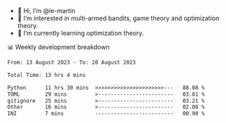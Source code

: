 - 👋 Hi, I’m @le-martin
- 👀 I’m interested in multi-armed bandits, game theory and optimization theory.
- 🌱 I’m currently learning optimization theory.
<!---- 💞️ I’m looking to collaborate on ...
- 📫 How to reach me ...-->

<!---
Tutorial for using WakaTime stats in GitHub profile: https://github.com/athul/waka-readme
-->

📊 Weekly development breakdown
<!--START_SECTION:waka-->

```txt
From: 13 August 2023 - To: 20 August 2023

Total Time: 13 hrs 4 mins

Python      11 hrs 30 mins  >>>>>>>>>>>>>>>>>>>>>>---   88.08 %
TOML        29 mins         >------------------------   03.81 %
gitignore   25 mins         >------------------------   03.21 %
Other       16 mins         >------------------------   02.08 %
INI         7 mins          -------------------------   00.90 %
```

<!--END_SECTION:waka-->

<!---
le-martin/le-martin is a ✨ special ✨ repository because its `README.md` (this file) appears on your GitHub profile.
You can click the Preview link to take a look at your changes.
--->
